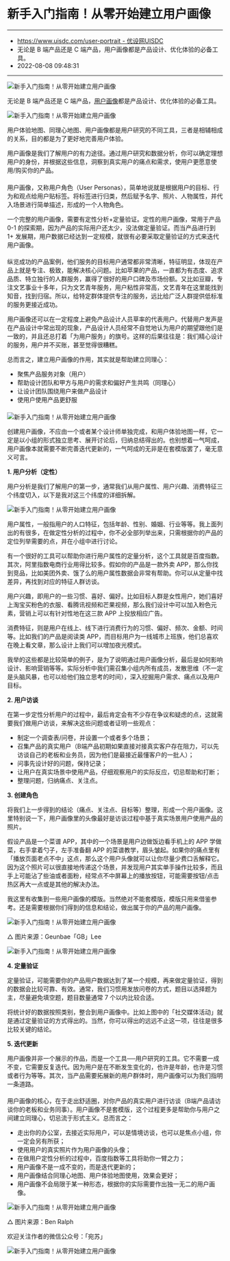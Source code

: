 # 新手入门指南！从零开始建立用户画像

---

* [https://www.uisdc.com/user-portrait - 优设网UISDC](https://www.uisdc.com/user-portrait)
* 无论是 B 端产品还是 C 端产品，用户画像都是产品设计、优化体验的必备工具。
* 2022-08-08 09:48:31

---

![新手入门指南！从零开始建立用户画像](uisdc-banner-20190921-11-20220808094831-9zla4js.jpg)​

无论是 B 端产品还是 C 端产品，[用户画像](https://www.uisdc.com/tag/%e7%94%a8%e6%88%b7%e7%94%bb%e5%83%8f)都是产品设计、优化体验的必备工具。

![新手入门指南！从零开始建立用户画像](uisdc-hx-20190920-3-20220808094831-f61hi7b.jpg)​

用户体验地图、同理心地图、用户画像都是用户研究的不同工具，三者是相辅相成的关系，目的都是为了更好地完善用户体验。

用户画像是我们了解用户的有力途径。通过用户研究和数据分析，你可以确定理想用户的身份，并根据这些信息，洞察到真实用户的痛点和需求，使用户更愿意使用/购买你的产品。

#### 

用户画像，又称用户角色（User Personas），简单地说就是根据用户的目标、行为和观点给用户贴标签。将标签进行归类，然后赋予名字、照片、人物属性，并代入场景进行简单描述，形成的一个人物角色。

一个完整的用户画像，需要有定性分析+定量验证。定性的用户画像，常用于产品 0-1 的探索期，因为产品的实际用户还太少，没法做定量验证。而当产品进行到 1+ 发展期，用户数据已经达到一定规模，就很有必要采取定量验证的方式来迭代用户画像。

#### 

纵览成功的产品案例，他们服务的目标用户通常都非常清晰，特征明显，体现在产品上就是专注、极致，能解决核心问题。比如苹果的产品，一直都为有态度、追求品质、特立独行的人群服务，赢得了很好的用户口碑及市场份额。又比如豆瓣，专注文艺事业十多年，只为文艺青年服务，用户粘性非常高，文艺青年在这里能找到知音，找到归宿。所以，给特定群体提供专注的服务，远比给广泛人群提供低标准的服务更接近成功。

用户画像还可以在一定程度上避免产品设计人员草率的代表用户。代替用户发声是在产品设计中常出现的现象，产品设计人员经常不自觉地认为用户的期望跟他们是一致的，并且还总打着「为用户服务」的旗号。这样的后果往往是：我们精心设计的服务，用户并不买账，甚至觉得很糟糕。

总而言之，建立用户画像的作用，其实就是帮助建立同理心：

* 聚焦产品服务对象（用户）
* 帮助设计团队和甲方与用户的需求和偏好产生共鸣（同理心）
* 让设计团队围绕用户来做产品设计
* 使用户使用产品更舒服

#### 

![新手入门指南！从零开始建立用户画像](uisdc-hx-20190920-5-20220808094831-o6rbkxi.jpg)​

创建用户画像，不应由一个或者某个设计师单独完成，和用户体验地图一样，它一定是以小组的形式独立思考、展开讨论后，归纳总结得出的。也别想着一气呵成，用户画像本就需要不断完善迭代更新的，一气呵成的无非是在套模版罢了，毫无意义可言。

**1. 用户分析（定性）**

用户分析是我们了解用户的第一步，通常我们从用户属性、用户兴趣、消费特征三个纬度切入，以下是我对这三个纬度的详细拆解。

![新手入门指南！从零开始建立用户画像](uisdc-hx-20190920-6-20220808094831-nteh0t7.jpg)​

用户属性，一般指用户的人口特征，包括年龄、性别、婚姻、行业等等。我上面列出的有很多，在做定性分析的过程中，你不必全部列举出来，只需根据你的产品的定位列举需要的点，并在小组中进行讨论。

有一个很好的工具可以帮助你进行用户属性的定量分析，这个工具就是百度指数。其次，阿里指数电商行业用得比较多。假如你的产品是一款外卖 APP，那么你找到竞品，比如美团外卖、饿了么的用户属性数据会非常有帮助。你可以从定量中找差异，再找到对应的特征人群访谈。

用户兴趣，即用户的一些习惯、喜好、偏好。比如目标人群是女性用户，她们喜好上淘宝买粉色的衣服、看腾讯视频和芒果视频，那么我们设计中可以加入粉色元素，营销上可以有针对性地在这三款 APP 上投放相应广告。

消费特征，则是用户在线上、线下进行消费行为的习惯、偏好、频次、金额、时间等。比如我们的产品是阅读类 APP，而目标用户为一线城市上班族，他们总喜欢在晚上看文章，那么设计上我们可以增加夜光模式。

我举的这些都是比较简单的例子，是为了说明通过用户画像分析，最后是如何影响设计、影响营销等等。实际分析中我们需召集小组内所有成员，发散思维（不一定是头脑风暴，也可以给他们独立思考的时间），深入挖掘用户需求、痛点以及用户目标。

**2. 用户访谈**

在第一步定性分析用户的过程中，最后肯定会有不少存在争议和疑虑的点，这就需要我们做用户访谈，来解决这些问题或者证明一些观点：

* 制定一个调查表/问卷，并设置一个或者多个场景；
* 召集产品的真实用户（B端产品初期如果直接对接真实客户存在阻力，可以先访谈自己的老板和业务员，因为他们是最接近最懂客户的一批人）；
* 问事先设计好的问题，保持记录；
* 让用户在真实场景中使用产品，仔细观察用户的实际反应，切忌帮助和打断；
* 整理问题，归纳痛点、关注点。

**3. 创建角色**

将我们上一步得到的结论（痛点、关注点、目标等）整理，形成一个用户画像。这里特别说一下，用户画像里的头像最好是访谈过程中基于真实场景用户使用产品的照片。

假设产品是一个菜谱 APP，其中的一个场景是用户边做饭边看手机上的 APP 学做菜，右手拿着勺子，左手准备翻 APP 的菜谱教学，眉头皱起。如果你的痛点里有「播放页面老点不中」这点，那么这个用户头像就可以让你尽量少费口舌解释它。因为这个照片可以很直接地传递这个场景，并发现用户其实单手操作比较多，而且手上可能沾了些油或者面粉，经常点不中屏幕上的播放按钮，可能需要按钮/点击热区再大一点或是其他的解决办法。

我这里有收集到一些用户画像的模版。当然绝对不能套模版，模版只用来借鉴参考。还是需要根据你们得到的信息和结论，做出属于你的产品的用户画像。

![新手入门指南！从零开始建立用户画像](uisdc-hx-20190920-2-20220808094831-fjnbwo2.jpg)​

△ 图片来源：Geunbae「GB」Lee

![新手入门指南！从零开始建立用户画像](uisdc-hx-20190920-1-20220808094831-76288ya.jpg)​

**4. 定量验证**

定量验证，可能需要你的产品用户数据达到了某一个规模，再来做定量验证，得到的数据会比较可靠、有效。通常，我们习惯用发放问卷的方式，题目以选择题为主，尽量避免填空题，题目数量通常 7 个以内比较合适。

将统计好的数据按照类别，整合到用户画像中。比如上图中的「社交媒体活动」就是通过定量验证的方式得出的。当然，你可以得出的远远不止这一项，往往是很多比较关键的结论。

**5. 迭代更新**

用户画像并非一个展示的作品，而是一个工具──用户研究的工具。它不需要一成不变，它需要反复迭代。因为用户是在不断发生变化的，也许是年龄，也许是习惯或者行为等等。其次，当产品需要拓展新的用户群体时，用户画像可以为我们指明一条道路。

#### 

用户画像的核心，在于走出舒适圈，对你产品的真实用户进行访谈（B端产品请访谈你的老板和业务同事）。用户画像不是套模版，这个过程更多是帮助你与用户之间建立同理心，切忌流于形式主义。总而言之：

* 走出你的办公室，去接近实际用户，可以是情境访谈，也可以是焦点小组，你一定会另有所获；
* 使用用户的真实照片作为用户画像的头像；
* 在做用户定性分析的过程中，百度指数等工具将助你一臂之力；
* 用户画像不是一成不变的，而是迭代更新的；
* 用户画像结合同理心地图、用户体验地图使用，效果会更好；
* 用户画像不会局限于某一种形态，根据你的实际需要作出独一无二的用户画像。

![新手入门指南！从零开始建立用户画像](uisdc-hx-20190920-4-20220808094831-sz4xa8k.jpg)​

△ 图片来源：Ben Ralph

欢迎关注作者的微信公众号：「宛苏」

![新手入门指南！从零开始建立用户画像](wansuqr-20220808094831-tzz05p4.jpg)​
